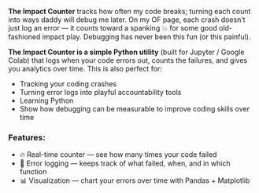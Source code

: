 **The Impact Counter** tracks how often my code breaks; turning each count into ways daddy will debug me later. On my OF page, each crash doesn’t just log an error — it counts toward a spanking 💥 for some good old-fashioned impact play. Debugging has never been this fun (or this painful).

**The Impact Counter is a simple Python utility** (built for Jupyter / Google Colab) that logs when your code errors out, counts the failures, and gives you analytics over time. This is also perfect for:
- Tracking your coding crashes
- Turning error logs into playful accountability tools
- Learning Python
- Show how debugging can be measurable to improve coding skills over time
### Features:
- 🔥 Real-time counter — see how many times your code failed
- 📝 Error logging — keeps track of what failed, when, and in which function
- 📊 Visualization — chart your errors over time with Pandas + Matplotlib
